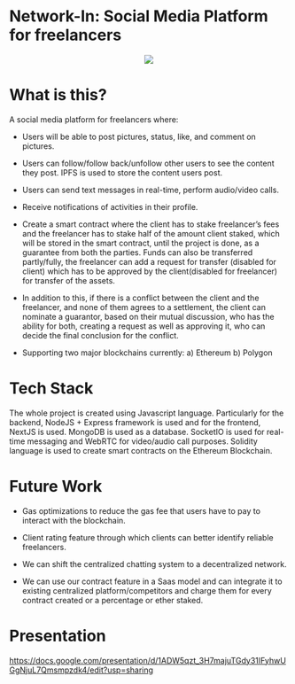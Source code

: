 # Network-In: Social Media Platform for freelancers
<p align="center">
<img src="https://user-images.githubusercontent.com/60563310/188317177-dcd19177-458e-4580-9bbe-8602bb368378.jpeg"/>
</p>

# What is this?
A social media platform for freelancers where:

* Users will be able to post pictures, status, like, and comment on pictures.

* Users can follow/follow back/unfollow other users to see the content they post. IPFS is used to store the content users post.

* Users can send text messages in real-time, perform audio/video calls.

* Receive notifications of activities in their profile.

* Create a smart contract where the client has to stake freelancer’s fees and the freelancer has to stake half of the amount client staked, which will be stored in the smart contract, until the project is done, as a guarantee from both the parties. Funds can also be transferred partly/fully, the freelancer can add a request for transfer (disabled for client) which has to be approved by the client(disabled for freelancer) for transfer of the assets.

* In addition to this, if there is a conflict between the client and the freelancer, and none of them agrees to a settlement, the client can nominate a guarantor, based on their mutual discussion, who has the ability for both, creating a request as well as approving it, who can decide the final conclusion for the conflict.

* Supporting two major blockchains currently: a) Ethereum b) Polygon

# Tech Stack

The whole project is created using Javascript language. Particularly for the backend, NodeJS + Express framework is used and for the frontend, NextJS is used. MongoDB is used as a database. SocketIO is used for real-time messaging and WebRTC for video/audio call purposes. Solidity language is used to create smart contracts on the Ethereum Blockchain.

# Future Work

* Gas optimizations to reduce the gas fee that users have to pay to interact with the blockchain.

* Client rating feature through which clients can better identify reliable freelancers. 

* We can shift the centralized chatting system to a decentralized network.

* We can use our contract feature in a Saas model and can integrate it to existing centralized platform/competitors and charge them for every contract created or a percentage or ether staked.

# Presentation

https://docs.google.com/presentation/d/1ADW5qzt_3H7majuTGdy31IFyhwUGgNjuL7Qmsmpzdk4/edit?usp=sharing
